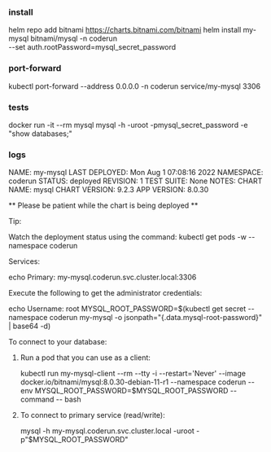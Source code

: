 ### install
helm repo add bitnami https://charts.bitnami.com/bitnami
helm install my-mysql bitnami/mysql -n coderun \
    --set auth.rootPassword=mysql_secret_password

### port-forward

kubectl port-forward --address 0.0.0.0 -n coderun service/my-mysql 3306

### tests
docker run -it --rm mysql mysql -h<eth0 ip address> -uroot -pmysql_secret_password -e "show databases;"

### logs

NAME: my-mysql
LAST DEPLOYED: Mon Aug  1 07:08:16 2022
NAMESPACE: coderun
STATUS: deployed
REVISION: 1
TEST SUITE: None
NOTES:
CHART NAME: mysql
CHART VERSION: 9.2.3
APP VERSION: 8.0.30

** Please be patient while the chart is being deployed **

Tip:

  Watch the deployment status using the command: kubectl get pods -w --namespace coderun

Services:

  echo Primary: my-mysql.coderun.svc.cluster.local:3306

Execute the following to get the administrator credentials:

  echo Username: root
  MYSQL_ROOT_PASSWORD=$(kubectl get secret --namespace coderun my-mysql -o jsonpath="{.data.mysql-root-password}" | base64 -d)

To connect to your database:

  1. Run a pod that you can use as a client:

      kubectl run my-mysql-client --rm --tty -i --restart='Never' --image  docker.io/bitnami/mysql:8.0.30-debian-11-r1 --namespace coderun --env MYSQL_ROOT_PASSWORD=$MYSQL_ROOT_PASSWORD --command -- bash

  2. To connect to primary service (read/write):

      mysql -h my-mysql.coderun.svc.cluster.local -uroot -p"$MYSQL_ROOT_PASSWORD"